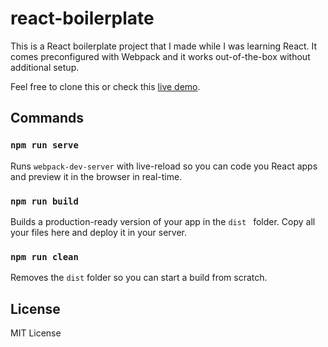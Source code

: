 # react-boilerplate

This is a React boilerplate project that I made while I was learning React. It comes preconfigured with Webpack and it works out-of-the-box without additional setup.

Feel free to clone this or check this [live demo](https://estorgio-react-boilerplate.surge.sh/).

## Commands
### `npm run serve`
Runs `webpack-dev-server` with live-reload so you can code you React apps and preview it in the browser in real-time.

### `npm run build`
Builds a production-ready version of your app in the `dist ` folder. Copy all your files here and deploy it in your server.

### `npm run clean`
Removes the `dist` folder so you can start a build from scratch.

## License
MIT License